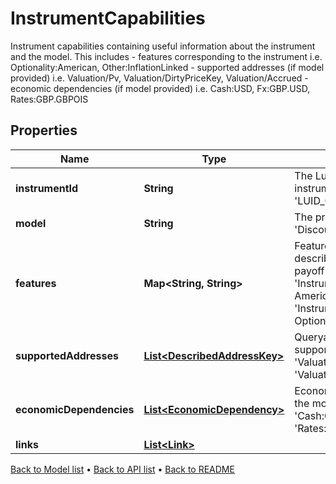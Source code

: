 

# InstrumentCapabilities

Instrument capabilities containing useful information about the instrument and the model. This includes - features corresponding to the instrument i.e. Optionality:American, Other:InflationLinked - supported addresses (if model provided) i.e. Valuation/Pv, Valuation/DirtyPriceKey, Valuation/Accrued - economic dependencies (if model provided) i.e. Cash:USD, Fx:GBP.USD, Rates:GBP.GBPOIS

## Properties

| Name | Type | Description | Notes |
|------------ | ------------- | ------------- | -------------|
|**instrumentId** | **String** | The Lusid instrument id for the instrument e.g. &#39;LUID_00003D4X&#39;. |  [optional] |
|**model** | **String** | The pricing model e.g. &#39;Discounting&#39;. |  [optional] |
|**features** | **Map&lt;String, String&gt;** | Features of the instrument describing its optionality, payoff type and more e.g. &#39;Instrument/Features/Exercise: American&#39;, &#39;Instrument/Features/Product: Option&#39; |  [optional] |
|**supportedAddresses** | [**List&lt;DescribedAddressKey&gt;**](DescribedAddressKey.md) | Queryable addresses supported by the model, e.g. &#39;Valuation/Pv&#39;, &#39;Valuation/Accrued&#39;. |  [optional] |
|**economicDependencies** | [**List&lt;EconomicDependency&gt;**](EconomicDependency.md) | Economic dependencies for the model, e.g. &#39;Fx:GBP.USD&#39;, &#39;Cash:GBP&#39;, &#39;Rates:GBP.GBPOIS&#39;. |  [optional] |
|**links** | [**List&lt;Link&gt;**](Link.md) |  |  [optional] |



[Back to Model list](../README.md#documentation-for-models) &#8226; [Back to API list](../README.md#documentation-for-api-endpoints) &#8226; [Back to README](../README.md)


